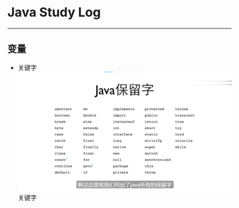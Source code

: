 ﻿# Java Study Log
---
## 变量
- 关键字
![关键字](https://raw.githubusercontent.com/Collapsar2003/JavaStudy/master/img-folder/note1.png)
关键字